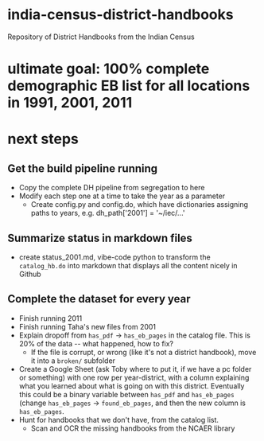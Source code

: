 # india-census-district-handbooks
Repository of District Handbooks from the Indian Census

# ultimate goal: 100% complete demographic EB list for all locations in 1991, 2001, 2011

# next steps

## Get the build pipeline running
- Copy the complete DH pipeline from segregation to here
- Modify each step one at a time to take the year as a parameter
  - Create config.py and config.do, which have dictionaries assigning paths to years, e.g. dh_path['2001'] = '~/iec/...'

## Summarize status in markdown files
- create status_2001.md, vibe-code python to transform the `catalog_hb.do` into markdown that displays all the content nicely in Github


## Complete the dataset for every year
- Finish running 2011
- Finish running Taha's new files from 2001
- Explain dropoff from `has_pdf` -> `has_eb_pages` in the catalog file. This is 20% of the data -- what happened, how to fix?
  - If the file is corrupt, or wrong (like it's not a district handbook), move it into a `broken/` subfolder
- Create a Google Sheet (ask Toby where to put it, if we have a pc folder or something) with one row per year-district, with a column explaining what you learned about what is going on with this district. Eventually this could be a binary variable between `has_pdf` and `has_eb_pages` (change `has_eb_pages` -> `found_eb_pages`, and then the new column is `has_eb_pages`.
- Hunt for handbooks that we don't have, from the catalog list.
  - Scan and OCR the missing handbooks from the NCAER library
